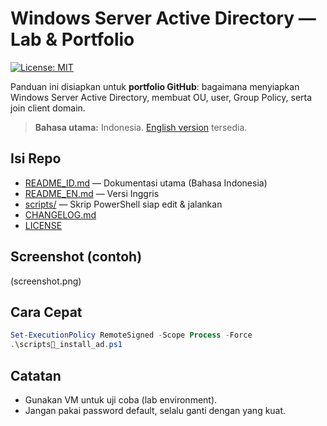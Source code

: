 # Windows Server Active Directory — Lab & Portfolio

[![License: MIT](https://img.shields.io/badge/License-MIT-yellow.svg)](LICENSE)

Panduan ini disiapkan untuk **portfolio GitHub**: bagaimana menyiapkan Windows Server Active Directory, membuat OU, user, Group Policy, serta join client domain.  
> **Bahasa utama:** Indonesia. [English version](README_EN.md) tersedia.

## Isi Repo
- [README_ID.md](README_ID.md) — Dokumentasi utama (Bahasa Indonesia)
- [README_EN.md](README_EN.md) — Versi Inggris
- [scripts/](scripts) — Skrip PowerShell siap edit & jalankan
- [CHANGELOG.md](CHANGELOG.md)
- [LICENSE](LICENSE)

## Screenshot (contoh)
(screenshot.png)

## Cara Cepat
```powershell
Set-ExecutionPolicy RemoteSigned -Scope Process -Force
.\scripts_install_ad.ps1
```

## Catatan
- Gunakan VM untuk uji coba (lab environment).
- Jangan pakai password default, selalu ganti dengan yang kuat.
